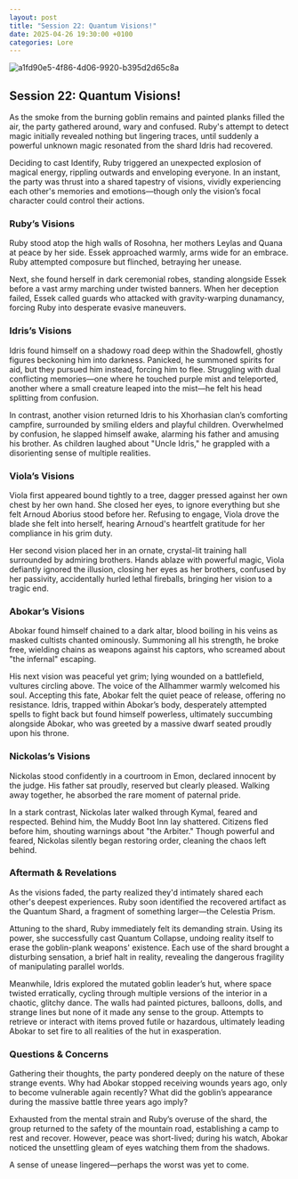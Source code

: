 ```yaml
---
layout: post
title: "Session 22: Quantum Visions!"
date: 2025-04-26 19:30:00 +0100
categories: Lore
---
```

![a1fd90e5-4f86-4d06-9920-b395d2d65c8a](https://github.com/user-attachments/assets/3d4f9581-d3f8-41bd-aa15-58bad0082995)

## **Session 22: Quantum Visions!**

As the smoke from the burning goblin remains and painted planks filled the air, the party gathered around, wary and confused. Ruby's attempt to detect magic initially revealed nothing but lingering traces, until suddenly a powerful unknown magic resonated from the shard Idris had recovered.

Deciding to cast Identify, Ruby triggered an unexpected explosion of magical energy, rippling outwards and enveloping everyone. In an instant, the party was thrust into a shared tapestry of visions, vividly experiencing each other's memories and emotions—though only the vision’s focal character could control their actions.

### Ruby’s Visions

Ruby stood atop the high walls of Rosohna, her mothers Leylas and Quana at peace by her side. Essek approached warmly, arms wide for an embrace. Ruby attempted composure but flinched, betraying her unease.

Next, she found herself in dark ceremonial robes, standing alongside Essek before a vast army marching under twisted banners. When her deception failed, Essek called guards who attacked with gravity-warping dunamancy, forcing Ruby into desperate evasive maneuvers.

### Idris’s Visions

Idris found himself on a shadowy road deep within the Shadowfell, ghostly figures beckoning him into darkness. Panicked, he summoned spirits for aid, but they pursued him instead, forcing him to flee. Struggling with dual conflicting memories—one where he touched purple mist and teleported, another where a small creature leaped into the mist—he felt his head splitting from confusion.

In contrast, another vision returned Idris to his Xhorhasian clan’s comforting campfire, surrounded by smiling elders and playful children. Overwhelmed by confusion, he slapped himself awake, alarming his father and amusing his brother. As children laughed about "Uncle Idris," he grappled with a disorienting sense of multiple realities.

### Viola’s Visions

Viola first appeared bound tightly to a tree, dagger pressed against her own chest by her own hand. She closed her eyes, to ignore everything but she felt Arnoud Aborius stood before her. Refusing to engage, Viola drove the blade she felt into herself, hearing Arnoud's heartfelt gratitude for her compliance in his grim duty.

Her second vision placed her in an ornate, crystal-lit training hall surrounded by admiring brothers. Hands ablaze with powerful magic, Viola defiantly ignored the illusion, closing her eyes as her brothers, confused by her passivity, accidentally hurled lethal fireballs, bringing her vision to a tragic end.

### Abokar’s Visions

Abokar found himself chained to a dark altar, blood boiling in his veins as masked cultists chanted ominously. Summoning all his strength, he broke free, wielding chains as weapons against his captors, who screamed about "the infernal" escaping.

His next vision was peaceful yet grim; lying wounded on a battlefield, vultures circling above. The voice of the Allhammer warmly welcomed his soul. Accepting this fate, Abokar felt the quiet peace of release, offering no resistance. Idris, trapped within Abokar’s body, desperately attempted spells to fight back but found himself powerless, ultimately succumbing alongside Abokar, who was greeted by a massive dwarf seated proudly upon his throne.

### Nickolas’s Visions

Nickolas stood confidently in a courtroom in Emon, declared innocent by the judge. His father sat proudly, reserved but clearly pleased. Walking away together, he absorbed the rare moment of paternal pride.

In a stark contrast, Nickolas later walked through Kymal, feared and respected. Behind him, the Muddy Boot Inn lay shattered. Citizens fled before him, shouting warnings about "the Arbiter." Though powerful and feared, Nickolas silently began restoring order, cleaning the chaos left behind.

### Aftermath & Revelations

As the visions faded, the party realized they'd intimately shared each other's deepest experiences. Ruby soon identified the recovered artifact as the Quantum Shard, a fragment of something larger—the Celestia Prism.

Attuning to the shard, Ruby immediately felt its demanding strain. Using its power, she successfully cast Quantum Collapse, undoing reality itself to erase the goblin-plank weapons' existence. Each use of the shard brought a disturbing sensation, a brief halt in reality, revealing the dangerous fragility of manipulating parallel worlds.

Meanwhile, Idris explored the mutated goblin leader’s hut, where space twisted erratically, cycling through multiple versions of the interior in a chaotic, glitchy dance. The walls had painted pictures, balloons, dolls, and strange lines but none of it made any sense to the group. Attempts to retrieve or interact with items proved futile or hazardous, ultimately leading Abokar to set fire to all realities of the hut in exasperation.

### Questions & Concerns

Gathering their thoughts, the party pondered deeply on the nature of these strange events. Why had Abokar stopped receiving wounds years ago, only to become vulnerable again recently? What did the goblin’s appearance during the massive battle three years ago imply?

Exhausted from the mental strain and Ruby’s overuse of the shard, the group returned to the safety of the mountain road, establishing a camp to rest and recover. However, peace was short-lived; during his watch, Abokar noticed the unsettling gleam of eyes watching them from the shadows.

A sense of unease lingered—perhaps the worst was yet to come.
